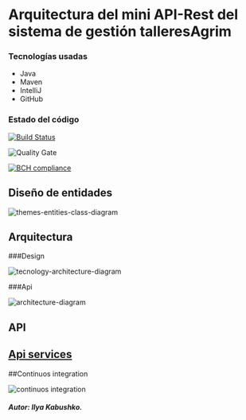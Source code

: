 # Arquitectura del mini API-Rest del sistema de gestión talleresAgrim

### Tecnologías usadas
* Java
* Maven
* IntelliJ
* GitHub

### Estado del código

[![Build Status](https://travis-ci.org/Ruskab/agrimManager.svg?branch=develop)](https://travis-ci.org/Ruskab/agrimManager)

![Quality Gate](https://sonarcloud.io/api/project_badges/measure?project=ilya.dev%3AagrimManager&metric=alert_status)

[![BCH compliance](https://bettercodehub.com/edge/badge/Ruskab/agrimManager?branch=develop)](https://bettercodehub.com/)


## Diseño de entidades
![themes-entities-class-diagram](https://user-images.githubusercontent.com/16058725/48664196-4ac42880-ea9b-11e8-860c-1c8610d95c49.png)


## Arquitectura

###Design

![tecnology-architecture-diagram](https://user-images.githubusercontent.com/16058725/54881954-96c21800-4e55-11e9-93c9-259cd60353eb.png)

###Api

![architecture-diagram](https://user-images.githubusercontent.com/16058725/51445549-bbd7c480-1d06-11e9-95f6-61761ac0061e.png)

## API
[Api services](https://github.com/Ruskab/agrimManager/wiki/Api-services#api-services)
--- 

##Continuos integration

![continuos integration](https://user-images.githubusercontent.com/16058725/55355842-b39bc280-54c9-11e9-8973-101f3d87758b.png)
##### Autor: Ilya Kabushko.
